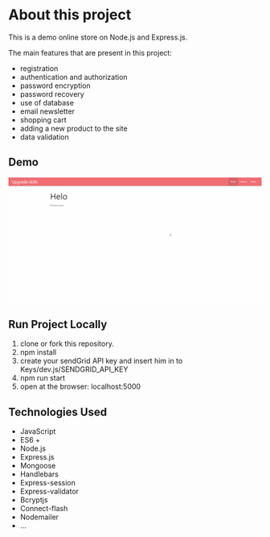 # About this project

This is a demo online store on Node.js and Express.js.

The main features that are present in this project:

- registration
- authentication and authorization
- password encryption
- password recovery
- use of database
- email newsletter
- shopping cart
- adding a new product to the site
- data validation

## Demo

![Farmers Market Finder - Animated gif demo](demo/demo.gif)

## Run Project Locally

1. clone or fork this repository.
2. npm install
3. create your sendGrid API key and insert him in to Keys/dev.js/SENDGRID_API_KEY
4. npm run start
5. open at the browser: localhost:5000

## Technologies Used

- JavaScript
- ES6 +
- Node.js
- Express.js
- Mongoose
- Handlebars
- Express-session
- Express-validator
- Bcryptjs
- Connect-flash
- Nodemailer
- ...
